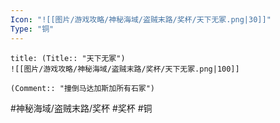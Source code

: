 ```yaml
---
Icon: "![[图片/游戏攻略/神秘海域/盗贼末路/奖杯/天下无冢.png|30]]"
Type: "铜"
---
```

```ad-common-bronze-trophy
title: (Title:: "天下无冢")
![[图片/游戏攻略/神秘海域/盗贼末路/奖杯/天下无冢.png|100]]

(Comment:: "撞倒马达加斯加所有石冢")
```

#神秘海域/盗贼末路/奖杯 #奖杯 #铜
